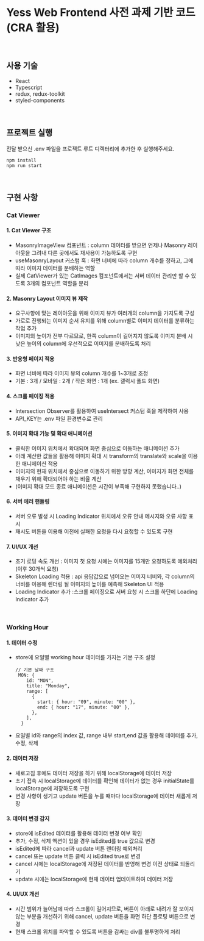 # Yess Web Frontend 사전 과제 기반 코드 (CRA 활용)

<br/>

## 사용 기술
- React
- Typescript
- redux, redux-toolkit
- styled-components

<br/>

## 프로젝트 실행
전달 받으신 .env 파일을 프로젝트 루트 디렉터리에 추가한 후 실행해주세요.

```
npm install
npm run start
```


<br/>

## 구현 사항


### Cat Viewer

#### 1. Cat Viewer 구조
- MasonryImageView 컴포넌트 : column 데이터를 받으면 언제나 Masonry 레이아웃을 그려내 다른 곳에서도 재사용이 가능하도록 구현
- useMasonryLayout 커스텀 훅 : 화면 너비에 따라 column 개수를 정하고, 그에 따라 이미지 데이터를 분배하는 역할
- 실제 CatViewer가 있는 CatImages 컴포넌트에서는 서버 데이터 관리만 할 수 있도록 3개의 컴포넌트 역할을 분리


#### 2. Masonry Layout 이미지 뷰 제작

- 요구사항에 맞는 레이아웃을 위해 이미지 뷰가 여러개의 column을 가지도록 구성
- 가로로 진행되는 이미지 순서 유지를 위해 column별로 이미지 데이터를 분류하는 작업 추가
- 이미지의 높이가 전부 다르므로, 한쪽 column이 길어지지 않도록 이미지 분배 시 낮은 높이의 column에 우선적으로 이미지를 분배하도록 처리

#### 3. 반응형 페이지 적용
- 화면 너비에 따라 이미지 뷰의 column 개수를 1~3개로 조정
- 기본 : 3개 / 모바일 : 2개 / 작은 화면 : 1개 (ex. 갤럭시 폴드 화면)

#### 4. 스크롤 페이징 적용
- Intersection Observer를 활용하여 useIntersect 커스텀 훅을 제작하여 사용
- API_KEY는 .env 파일 환경변수로 관리

#### 5. 이미지 확대 기능 및 확대 애니메이션
- 클릭한 이미지 위치에서 확대되며 화면 중심으로 이동하는 애니메이션 추가
- 아래 계산한 값들을 활용해 이미지 확대 시 transform의 translate와 scale을 이용한 애니메이션 적용
- 이미지의 현재 위치에서 중심으로 이동하기 위한 방향 계산, 이미지가 화면 전체를 채우기 위해 확대되어야 하는 비율 계산
- (이미지 확대 모드 종료 애니메이션은 시간이 부족해 구현하지 못했습니다..)
 
#### 6. 서버 에러 핸들링
- 서버 오류 발생 시 Loading Indicator 위치에서 오류 안내 메시지와 오류 사항 표시
- 재시도 버튼을 이용해 이전에 실패한 요청을 다시 요청할 수 있도록 구현

  
#### 7. UI/UX 개선  
- 초기 로딩 속도 개선 : 이미지 첫 요청 시에는 이미지를 15개만 요청하도록 예외처리 (이후 30개씩 요청)
- Skeleton Loading 적용 : api 응답값으로 넘어오는 이미지 너비와, 각 column의 너비를 이용해 렌더링 될 이미지의 높이를 예측해 Skeleton UI 적용
- Loading Indicator 추가 :스크롤 페이징으로 서버 요청 시 스크롤 하단에 Loading Indicator 추가

<br/>


### Working Hour

#### 1. 데이터 수정
- store에 요일별 working hour 데이터를 가지는 기본 구조 설정
  ```
  // 기본 날짜 구조
   MON: {
      id: "MON",
      title: "Monday",
      range: [
        {
          start: { hour: "09", minute: "00" },
          end: { hour: "17", minute: "00" },
        },
      ],
    }
  ```
- 요일별 id와 range의 index 값, range 내부 start,end 값을 활용해 데이터를 추가, 수정, 삭제

#### 2. 데이터 저장
- 새로고침 후에도 데이터 저장을 하기 위해 localStorage에 데이터 저장
- 초기 접속 시 localStorage에 데이터를 확인해 데이터가 없는 경우 initialState를 localStorage에 저장하도록 구현
- 변경 사항이 생기고 update 버튼을 누를 때마다 localStorage에 데이터 새롭게 저장

#### 3. 데이터 변경 감지 
- store에 isEdited 데이터를 활용해 데이터 변경 여부 확인
- 추가, 수정, 삭제 액션이 있을 경우 isEdited를 true 값으로 변경
- isEdited에 따라 cancel과 update 버튼 렌더링 예외처리
- cancel 또는 update 버튼 클릭 시 isEdited true로 변경
- cancel 시에는 localStorage에 저장된 데이터를 반영해 변경 이전 상태로 되돌리기
- update 시에는 localStorage에 현재 데이터 업데이트하여 데이터 저장
#### 4. UI/UX 개선
- 시간 범위가 늘어남에 따라 스크롤이 길어지므로, 버튼이 아래로 내려가 잘 보이지 않는 부분을 개선하기 위해 cancel, update 버튼을 화면 하단 플로팅 버튼으로 변경
- 현재 스크롤 위치를 파악할 수 있도록 버튼을 감싸는 div를 불투명하게 처리 


<br/>

